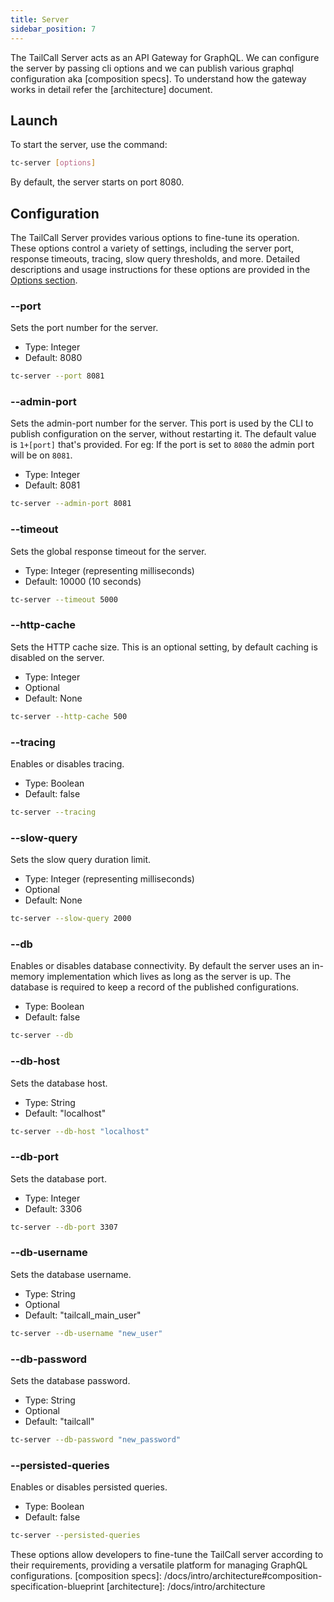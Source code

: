```yaml
---
title: Server
sidebar_position: 7
---
```


The TailCall Server acts as an API Gateway for GraphQL. We can configure the server by passing cli options and we can publish various graphql configuration aka [composition specs]. To understand how the gateway works in detail refer the [architecture] document.

## Launch

To start the server, use the command:

```bash
tc-server [options]
```

By default, the server starts on port 8080.

## Configuration

The TailCall Server provides various options to fine-tune its operation. These options control a variety of settings, including the server port, response timeouts, tracing, slow query thresholds, and more. Detailed descriptions and usage instructions for these options are provided in the [Options section](#options).

### --port

Sets the port number for the server.

- Type: Integer
- Default: 8080

```bash
tc-server --port 8081
```

### --admin-port

Sets the admin-port number for the server. This port is used by the CLI to publish configuration on the server, without restarting it. The default value is `1+[port]` that's provided. For eg: If the port is set to `8080` the admin port will be on `8081`.

- Type: Integer
- Default: 8081

```bash
tc-server --admin-port 8081
```

### --timeout

Sets the global response timeout for the server.

- Type: Integer (representing milliseconds)
- Default: 10000 (10 seconds)

```bash
tc-server --timeout 5000
```

### --http-cache

Sets the HTTP cache size. This is an optional setting, by default caching is disabled on the server.

- Type: Integer
- Optional
- Default: None

```bash
tc-server --http-cache 500
```

### --tracing

Enables or disables tracing.

- Type: Boolean
- Default: false

```bash
tc-server --tracing
```

### --slow-query

Sets the slow query duration limit.

- Type: Integer (representing milliseconds)
- Optional
- Default: None

```bash
tc-server --slow-query 2000
```

### --db

Enables or disables database connectivity. By default the server uses an in-memory implementation which lives as long as the server is up. The database is required to keep a record of the published configurations.

- Type: Boolean
- Default: false

```bash
tc-server --db
```

### --db-host

Sets the database host.

- Type: String
- Default: "localhost"

```bash
tc-server --db-host "localhost"
```

### --db-port

Sets the database port.

- Type: Integer
- Default: 3306

```bash
tc-server --db-port 3307
```

### --db-username

Sets the database username.

- Type: String
- Optional
- Default: "tailcall_main_user"

```bash
tc-server --db-username "new_user"
```

### --db-password

Sets the database password.

- Type: String
- Optional
- Default: "tailcall"

```bash
tc-server --db-password "new_password"
```

### --persisted-queries

Enables or disables persisted queries.

- Type: Boolean
- Default: false

```bash
tc-server --persisted-queries
```

These options allow developers to fine-tune the TailCall server according to their requirements, providing a versatile platform for managing GraphQL configurations.
[composition specs]: /docs/intro/architecture#composition-specification-blueprint
[architecture]: /docs/intro/architecture
